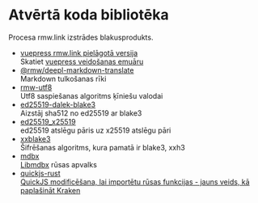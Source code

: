 # Atvērtā koda bibliotēka

Procesa rmw.link izstrādes blakusprodukts.

* [vuepress rmw.link pielāgotā versija](https://github.com/rmw-link/blog-vuepress2)  
  Skatiet [vuepress veidošanas emuāru](/log/2020-11-29-vuepress.html)
* [@rmw/deepl-markdown-translate](https://www.npmjs.com/package/@rmw/deepl-markdown-translate)  
  Markdown tulkošanas rīki
* [rmw-utf8](https://docs.rs/crate/rmw-utf8)  
  Utf8 saspiešanas algoritms ķīniešu valodai
* [ed25519-dalek-blake3](https://github.com/rmw-lib/ed25519_x25519)  
  Aizstāj sha512 no ed25519 ar blake3
* [ed25519_x25519](https://github.com/rmw-lib/ed25519_x25519)  
  ed25519 atslēgu pāris uz x25519 atslēgu pāri
* [xxblake3](https://docs.rs/crate/xxblake3)  
  Šifrēšanas algoritms, kura pamatā ir blake3, xxh3
* [mdbx](https://docs.rs/crate/mdbx)  
  [Libmdbx](https://github.com/erthink/libmdbx) rūsas apvalks
* [quickjs-rust](https://github.com/rmw-lib/quickjs-rust)  
  [QuickJS modificēšana, lai importētu rūsas funkcijas - jauns veids, kā paplašināt Kraken](/log/2022-04-29-quickjs-rust.html)